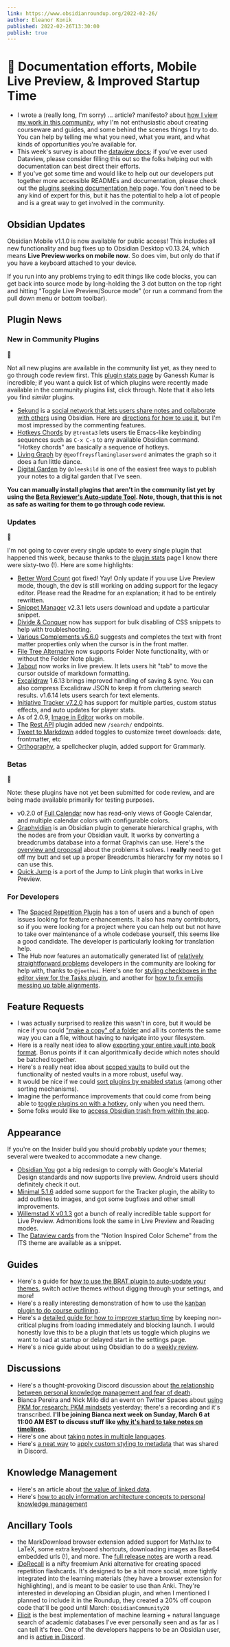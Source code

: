 ```yaml
---
link: https://www.obsidianroundup.org/2022-02-26/
author: Eleanor Konik
published: 2022-02-26T13:30:00
publish: true
---
```


# 🌠 Documentation efforts, Mobile Live Preview, & Improved Startup Time
-   I wrote a (really long, I'm sorry) ... article? manifesto? about [how I view my work in this community](https://www.obsidianroundup.org/community-role/), why I'm not enthusiastic about creating courseware and guides, and some behind the scenes things I try to do. You can help by telling me what you need, what you want, and what kinds of opportunities you're available for.
-   This week's survey is about the [dataview docs](https://cryptpad.fr/form/#/2/form/view/H-nrhw0AKZBxCF0G73UxMJBQU-VgmS7QlNigWJv-qig/); if you've ever used Dataview, please consider filling this out so the folks helping out with documentation can best direct their efforts.
-   If you've got some time and would like to help out our developers put together more accessible READMEs and documentation, please check out the [plugins seeking documentation help](https://publish.obsidian.md/hub/01+-+Community/Contributing+to+the+Community/Volunteer+Plugin+Doc+Writers) page. You don't need to be any kind of expert for this, but it has the potential to help a lot of people and is a great way to get involved in the community.

## Obsidian Updates

Obsidian Mobile v1.1.0 is now available for public access! This includes all new functionality and bug fixes up to Obsidian Desktop v0.13.24, which means **Live Preview works on mobile now**. So does vim, but only do that if you have a keyboard attached to your device.

If you run into any problems trying to edit things like code blocks, you can get back into source mode by long-holding the 3 dot button on the top right and hitting "Toggle Live Preview/Source mode" (or run a command from the pull down menu or bottom toolbar).

## Plugin News

### New in Community Plugins

💎

Not all new plugins are available in the community list yet, as they need to go through code review first. This [plugin stats page](https://obsidian-plugin-stats.vercel.app/) by Ganessh Kumar is incredible; if you want a quick list of which plugins were recently made available in the community plugins list, click through. Note that it also lets you find _similar_ plugins.

-   [Sekund](https://www.sekund.io/) is a [social network that lets users share notes and collaborate with others](https://forum.obsidian.md/t/i-created-a-social-network-on-top-of-obsidian/31784/6) using Obsidian. Here are [directions for how to use it](https://github.com/Sekund/sekund-plugin-react), but I'm most impressed by the commenting features.
-   [Hotkeys Chords](https://github.com/trenta3/obsidian-hotkeys-chords) by `@trenta3` lets users tie Emacs-like keybinding sequences such as `C-x C-s` to any available Obsidian command. "Hotkey chords" are basically a sequence of hotkeys.
-   [Living Graph](https://github.com/geoffreysflaminglasersword/obsidian-living-graph) by `@geoffreysflaminglasersword` animates the graph so it does a fun little dance.
-   [Digital Garden](https://github.com/oleeskild/obsidian-digital-garden) by `@oleeskild` is one of the easiest free ways to publish your notes to a digital garden that I've seen.

__You can manually install plugins that aren't in the community list yet by using the [Beta Reviewer's Auto-update Tool](https://github.com/TfTHacker/obsidian42-brat). Note, though, that this is not as safe as waiting for them to go through code review.__

### Updates

💎

I'm not going to cover every single update to every single plugin that happened this week, because thanks to the [plugin stats](https://obsidian-plugin-stats.vercel.app/) page I know there were sixty-two (!). Here are some highlights:

-   [Better Word Count](https://github.com/lukeleppan/better-word-count) got fixed! Yay! Only update if you use Live Preview mode, though, the dev is still working on adding support for the legacy editor. Please read the Readme for an explanation; it had to be entirely rewritten.
-   [Snippet Manager](https://github.com/Mara-Li/Obsidian-Snippet-Manager/releases) v2.3.1 lets users download and update a particular snippet.
-   [Divide & Conquer](https://github.com/chrisgrieser/obsidian-divide-and-conquer) now has support for bulk disabling of CSS snippets to help with troubleshooting.
-   [Various Complements v5.6.0](https://github.com/tadashi-aikawa/obsidian-various-complements-plugin/releases/tag/5.6.0) suggests and completes the text with front matter properties only when the cursor is in the front matter.
-   [File Tree Alternative](https://github.com/ozntel/file-tree-alternative) now supports Folder Note functionality, with or without the Folder Note plugin.
-   [Tabout](https://github.com/phibr0/obsidian-tabout/) now works in live preview. It lets users hit "tab" to move the cursor outside of markdown formatting.
-   [Excalidraw](https://github.com/zsviczian/obsidian-excalidraw-plugin/releases/tag/1.6.14) 1.6.13 brings improved handling of saving & sync. You can also compress Excalidraw JSON to keep it from cluttering search results. v1.6.14 lets users search for text elements.
-   [Initiative Tracker v7.2.0](https://github.com/valentine195/obsidian-initiative-tracker/releases/tag/7.2.0) has support for multiple parties, custom status effects, and auto updates for player stats.
-   As of 2.0.9, [Image in Editor](https://github.com/ozntel/oz-image-in-editor-obsidian/releases/tag/2.0.9) works on mobile.
-   The [Rest API](https://github.com/coddingtonbear/obsidian-local-rest-api/) plugin added new `/search/` endpoints.
-   [Tweet to Markdown](https://github.com/kbravh/obsidian-tweet-to-markdown/releases/tag/2.1.0) added toggles to customize tweet downloads: date, frontmatter, etc
-   [Orthography](https://github.com/denisoed/obsidian-orthography/releases), a spellchecker plugin, added support for Grammarly.

### Betas

💎

Note: these plugins have not yet been submitted for code review, and are being made available primarily for testing purposes.

-   v0.2.0 of [Full Calendar](https://github.com/davish/obsidian-full-calendar/releases/tag/0.2.0) now has read-only views of Google Calendar, and multiple calendar colors with configurable colors.
-   [Graphvidian](https://github.com/ooker777/graphvidian) is an Obsidian plugin to generate hierarchical graphs, with the nodes are from your Obsidian vault. It works by converting a breadcrumbs database into a format Graphvis can use. Here's the [overview and proposal](https://forum.obsidian.md/t/graphviz-and-hierarchical-graph-layout-a-review-and-plugin-proposal/) about the problems it solves. I __really__ need to get off my butt and set up a proper Breadcrumbs hierarchy for my notes so I can use this.
-   [Quick Jump](https://github.com/tadashi-aikawa/obsidian-quick-jump-plugin) is a port of the Jump to Link plugin that works in Live Preview.

### For Developers

-   The [Spaced Repetition Plugin](https://github.com/st3v3nmw/obsidian-spaced-repetition) has a ton of users and a bunch of open issues looking for feature enhancements. It also has many contributors, so if you were looking for a project where you can help out but not have to take over maintenance of a whole codebase yourself, this seems like a good candidate. The developer is particularly looking for translation help.
-   The Hub now features an automatically generated list of [relatively straightforward problems](https://publish.obsidian.md/hub/01+-+Community/Contributing+to+the+Community/Plugins+seeking+help) developers in the community are looking for help with, thanks to `@joethei`. Here's one for [styling checkboxes in the editor view for the Tasks plugin](https://github.com/schemar/obsidian-tasks/issues/2), and another for [how to fix emojis messing up table alignments](https://github.com/tgrosinger/advanced-tables-obsidian/issues/44).

## Feature Requests

-   I was actually surprised to realize this wasn't in core, but it would be nice if you could ["make a copy" of a folder](https://forum.obsidian.md/t/duplicate-folder-from-inside-obsidian/29370) and all its contents the same way you can a file, without having to navigate into your filesystem.
-   Here is a really neat idea to allow [exporting your entire vault into book format](https://forum.obsidian.md/t/export-entire-vault-as-a-book/32845). Bonus points if it can algorithmically decide which notes should be batched together.
-   Here's a really neat idea about [scoped vaults](https://forum.obsidian.md/t/nested-vault-vault-scoping-plugin/23791) to build out the functionality of nested vaults in a more robust, useful way.
-   It would be nice if we could [sort plugins by enabled status](https://forum.obsidian.md/t/sorting-plugins/27315/2) (among other sorting mechanisms).
-   Imagine the performance improvements that could come from being able to [toggle plugins on with a hotkey](https://forum.obsidian.md/t/command-hotkey-to-toggle-plugins/32272), only when you need them.
-   Some folks would like to [access Obsidian trash from within the app](https://forum.obsidian.md/t/access-obsidian-trash-from-within-the-app/2227).

## Appearance

If you're on the Insider build you should probably update your themes; several were tweaked to accommodate a new change.

-   [Obsidian You](https://github.com/selfire1/obsidian-you-theme/releases/tag/1.0.0) got a big redesign to comply with Google's Material Design standards and now supports live preview. Android users should definitely check it out.
-   [Minimal 5.1.6](https://github.com/kepano/obsidian-minimal/releases/tag/5.1.6) added some support for the Tracker plugin, the ability to add outlines to images, and got some bugfixes and other small improvements.
-   [Willemstad X v0.1.3](https://github.com/tingmelvin/willemstad-x) got a bunch of really incredible table support for Live Preview. Admonitions look the same in Live Preview and Reading modes.
-   The [Dataview cards](https://github.com/SlRvb/Obsidian--ITS-Theme/blob/main/S%20-%20Dataview%20Cards.css) from the "Notion Inspired Color Scheme" from the ITS theme are available as a snippet.

## Guides

-   Here's a guide for [how to use the BRAT plugin to auto-update your themes](https://tfthacker.medium.com/have-more-fun-with-obsidian-themes-557a1ae40a18), switch active themes without digging through your settings, and more!
-   Here's a really interesting demonstration of how to use the [kanban plugin to do course outlining](https://discord.com/channels/686053708261228577/722584061087842365/944512414534221844).
-   Here's a [detailed guide for how to improve startup time](https://tfthacker.medium.com/improve-obsidian-startup-time-on-older-devices-with-the-faststart-script-70a6c590309f) by keeping non-critical plugins from loading immediately and blocking launch. I would honestly love this to be a plugin that lets us toggle which plugins we want to load at startup or delayed start in the settings page.
-   Here's a nice guide about using Obsidian to do a [weekly review](https://www.mishacreatrix.com/weekly-review-obsidian).

## Discussions

-   Here's a thought-provoking Discord discussion about [the relationship between personal knowledge management and fear of death](https://discord.com/channels/686053708261228577/710585052769157141/944440669072683099).
-   Bianca Pereira and Nick Milo did an event on Twitter Spaces about [using PKM for research: PKM mindsets](https://twitter.com/bianca_oli_per/status/1497278843987513347?t=c1F5M3FkIPnZCb0eIa-DMQ) yesterday; there's a recording and it's transcribed. **I'll be joining Bianca next week on Sunday, March 6 at 11:00 AM EST to discuss stuff like [why it's hard to take notes on timelines](https://twitter.com/i/spaces/1yoKMWDaaqOJQ).**
-   Here's one about [taking notes in multiple languages](https://discord.com/channels/686053708261228577/710585052769157141/946307299213996052).
-   Here's [a neat way](https://discord.com/channels/686053708261228577/744933215063638183/944749164808503326) to [apply custom styling to metadata](https://discord.com/channels/686053708261228577/744933215063638183/944728985881964574) that was shared in Discord.

## Knowledge Management

-   Here's an article about [the value of linked data](https://codyburleson.com/blog/awesome-power-of-the-link-in-linked-data).
-   Here's [how to apply information architecture concepts to personal knowledge management](https://medium.com/@cody.burleson/ia-for-pkm-crows-camels-concepts-and-the-cognitive-divide-7523c0bfa5eb)

## Ancillary Tools

-   the MarkDownload browser extension added support for MathJax to LaTeX, some extra keyboard shortcuts, downloading images as Base64 embedded urls (!), and more. The [full release notes](https://github.com/deathau/markdownload/releases/tag/3.1.0) are worth a read.
-   [iDoRecall](https://www.idorecall.com/) is a nifty freemium Anki alternative for creating spaced repetition flashcards. It's designed to be a bit more social, more tightly integrated into the learning materials (they have a browser extension for highlighting), and is meant to be easier to use than Anki. They're interested in developing an Obsidian plugin, and when I mentioned I planned to include it in the Roundup, they created a 20% off coupon code that'll be good until March: `ObsidianCommunity20`
-   [Elicit](https://elicit.org/) is the best implementation of machine learning + natural language search of academic databases I've ever personally seen and as far as I can tell it's free. One of the developers happens to be an Obsidian user, and is [active in Discord](https://discord.com/channels/686053708261228577/722584061087842365/946480247153496124).